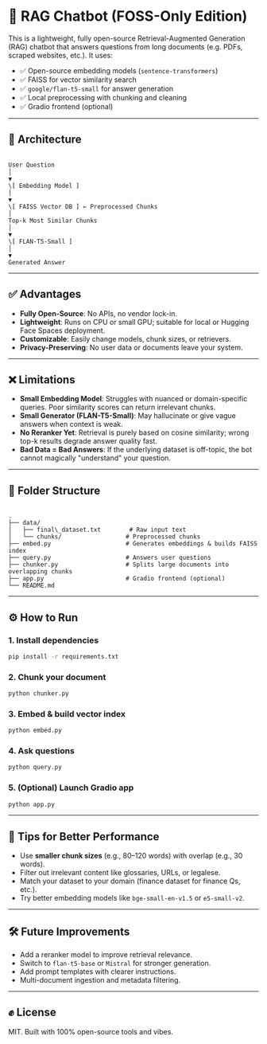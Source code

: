 # 🧠 RAG Chatbot (FOSS-Only Edition)

This is a lightweight, fully open-source Retrieval-Augmented Generation (RAG) chatbot that answers questions from long documents (e.g. PDFs, scraped websites, etc.). It uses:

- ✅ Open-source embedding models (`sentence-transformers`)
- ✅ FAISS for vector similarity search
- ✅ `google/flan-t5-small` for answer generation
- ✅ Local preprocessing with chunking and cleaning
- ✅ Gradio frontend (optional)

---

## 🧩 Architecture

```

User Question
│
▼
\[ Embedding Model ]
│
▼
\[ FAISS Vector DB ] ← Preprocessed Chunks
│
Top-k Most Similar Chunks
│
▼
\[ FLAN-T5-Small ]
│
▼
Generated Answer

```

---

## ✅ Advantages

- **Fully Open-Source**: No APIs, no vendor lock-in.
- **Lightweight**: Runs on CPU or small GPU; suitable for local or Hugging Face Spaces deployment.
- **Customizable**: Easily change models, chunk sizes, or retrievers.
- **Privacy-Preserving**: No user data or documents leave your system.

---

## ❌ Limitations

- **Small Embedding Model**: Struggles with nuanced or domain-specific queries. Poor similarity scores can return irrelevant chunks.
- **Small Generator (FLAN-T5-Small)**: May hallucinate or give vague answers when context is weak.
- **No Reranker Yet**: Retrieval is purely based on cosine similarity; wrong top-k results degrade answer quality fast.
- **Bad Data = Bad Answers**: If the underlying dataset is off-topic, the bot cannot magically "understand" your question.

---

## 📂 Folder Structure

```

.
├── data/
│   ├── final\_dataset.txt        # Raw input text
│   └── chunks/                  # Preprocessed chunks
├── embed.py                     # Generates embeddings & builds FAISS index
├── query.py                     # Answers user questions
├── chunker.py                   # Splits large documents into overlapping chunks
├── app.py                       # Gradio frontend (optional)
└── README.md

````

---

## ⚙️ How to Run

### 1. Install dependencies
```bash
pip install -r requirements.txt
````

### 2. Chunk your document

```bash
python chunker.py
```

### 3. Embed & build vector index

```bash
python embed.py
```

### 4. Ask questions

```bash
python query.py
```

### 5. (Optional) Launch Gradio app

```bash
python app.py
```

---

## 🧪 Tips for Better Performance

* Use **smaller chunk sizes** (e.g., 80–120 words) with overlap (e.g., 30 words).
* Filter out irrelevant content like glossaries, URLs, or legalese.
* Match your dataset to your domain (finance dataset for finance Qs, etc.).
* Try better embedding models like `bge-small-en-v1.5` or `e5-small-v2`.

---

## 🛠️ Future Improvements

* Add a reranker model to improve retrieval relevance.
* Switch to `flan-t5-base` or `Mistral` for stronger generation.
* Add prompt templates with clearer instructions.
* Multi-document ingestion and metadata filtering.

---

## ✊ License

MIT. Built with 100% open-source tools and vibes.

```
